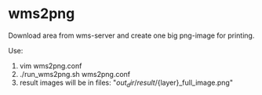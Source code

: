 wms2png
=======

Download area from wms-server and create one big png-image for printing.

Use:
  1. vim wms2png.conf
  2. ./run_wms2png.sh wms2png.conf
  3. result images will be in files: "${out_dir}/result/${layer}_full_image.png"
